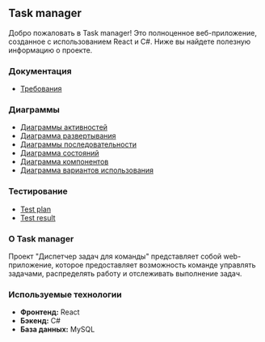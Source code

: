 ## Task manager

Добро пожаловать в Task manager! Это полноценное веб-приложение, созданное с использованием React и C#. Ниже вы найдете полезную информацию о проекте.

### Документация

 - [Требования](https://github.com/kattymwk/TaskManager/tree/main/documentation/requirements)

### Диаграммы

- [Диаграммы активностей](https://github.com/kattymwk/TaskManager/blob/main/documentation/diagrams/activity/Activity.md)
- [Диаграмма развертывания](https://github.com/kattymwk/TaskManager/blob/main/documentation/diagrams/deploy/Deploy.md)
- [Диаграммы последовательности](https://github.com/kattymwk/TaskManager/blob/main/documentation/diagrams/sequence/Sequence.md)
- [Диаграмма состояний](https://github.com/kattymwk/TaskManager/blob/main/documentation/diagrams/state/State.md)
- [Диаграмма компонентов](https://github.com/kattymwk/TaskManager/blob/main/documentation/diagrams/component/Component.md)
- [Диаграмма вариантов использования](https://github.com/kattymwk/TaskManager/blob/main/documentation/diagrams/usecase/UseCase.md)

### Тестирование

- [Test plan](https://github.com/kattymwk/TaskManager/blob/main/test/TestPlan.md)
- [Test result](https://github.com/kattymwk/TaskManager/blob/main/test/TestResult.md)

### О Task manager

Проект "Диспетчер задач для команды" представляет собой web-приложение, которое предоставляет возможность команде управлять задачами, распределять работу и отслеживать выполнение задач.

### Используемые технологии

- **Фронтенд:** React
- **Бэкенд:** C#
- **База данных:** MySQL